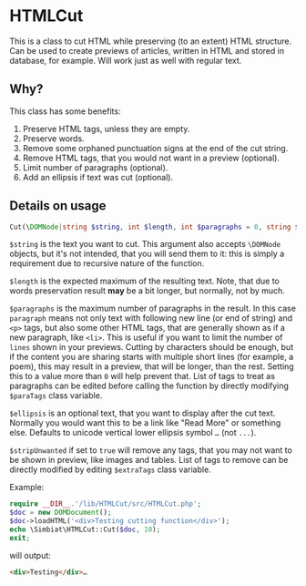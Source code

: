 # HTMLCut
This is a class to cut HTML while preserving (to an extent) HTML structure. Can be used to create previews of articles, written in HTML and stored in database, for example. Will work just as well with regular text.

## Why?
This class has some benefits:
1. Preserve HTML tags, unless they are empty.
2. Preserve words.
3. Remove some orphaned punctuation signs at the end of the cut string.
4. Remove HTML tags, that you would not want in a preview (optional).
5. Limit number of paragraphs (optional).
6. Add an ellipsis if text was cut (optional).

## Details on usage
```php
Cut(\DOMNode|string $string, int $length, int $paragraphs = 0, string $ellipsis = '…', bool $stripUnwanted = true)
```
`$string` is the text you want to cut. This argument also accepts `\DOMNode` objects, but it's not intended, that you will send them to it: this is simply a requirement due to recursive nature of the function.

`$length` is the expected maximum of the resulting text. Note, that due to words preservation result **may** be a bit longer, but normally, not by much.

`$paragraphs` is the maximum number of paragraphs in the result. In this case `paragraph` means not only text with following new line (or end of string) and `<p>` tags, but also some other HTML tags, that are generally shown as if a new paragraph, like `<li>`. This is useful if you want to limit the number of `lines` shown in your previews. Cutting by characters should be enough, but if the content you are sharing starts with multiple short lines (for example, a poem), this may result in a preview, that will be longer, than the rest. Setting this to a value more than `0` will help prevent that. List of tags to treat as paragraphs can be edited before calling the function by directly modifying `$paraTags` class variable.

`$ellipsis` is an optional text, that you want to display after the cut text. Normally you would want this to be a link like "Read More" or something else. Defaults to unicode vertical lower ellipsis symbol `…` (not `...`).

`$stripUnwanted` if set to `true` will remove any tags, that you may not want to be shown in preview, like images and tables. List of tags to remove can be directly modified by editing `$extraTags` class variable.


Example:
```php
require __DIR__.'/lib/HTMLCut/src/HTMLCut.php';
$doc = new DOMDocument();
$doc->loadHTML('<div>Testing cutting function</div>');
echo \Simbiat\HTMLCut::Cut($doc, 10);
exit;
```
will output:
```html
<div>Testing</div>…
```

